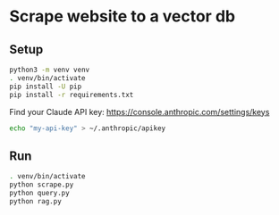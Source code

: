 # Scrape website to a vector db


## Setup

```sh
python3 -m venv venv
. venv/bin/activate
pip install -U pip
pip install -r requirements.txt
```

Find your Claude API key: https://console.anthropic.com/settings/keys
```sh
echo "my-api-key" > ~/.anthropic/apikey
```

## Run

```sh
. venv/bin/activate
python scrape.py
python query.py
python rag.py
```
